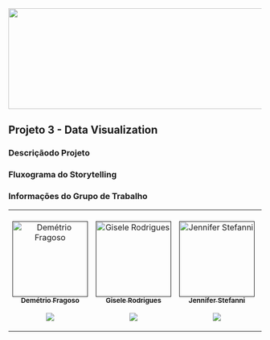 <img src="https://github.com/giselemanuel/projeto3-programa-Ifood-backend/blob/main/imagens/NBA.png" data-canonical-src="https://gyazo.com/eb5c5741b6a9a16c692170a41a49c858.png" width="1000" height="200" />  

## Projeto 3  - Data Visualization


### Descriçãodo Projeto

### Fluxograma do Storytelling

### Informações do Grupo de Trabalho

<table>
 <td align="center"><br>
        <a href="">
            <img src="https://github.com/giselemanuel/projeto3-programa-Ifood-backend/blob/main/imagens/demetrio.jpg" width="150px;" alt="Demétrio Fragoso" style="max-width:100%;">
            <br><sub><b>Demétrio Fragoso</b></sub><br>
        <p align="center">
            </a>
            <a href="https://github.com/demetriofragoso">
                   <img src="https://img.shields.io/badge/-Github-000?style=flat-square&logo=Github&logoColor=white&link=https://github.com/demetriofragoso">
            </a>
       </p>
</td>
  <td align="center"><br>
        <a href="">
            <img src="https://github.com/giselemanuel/projeto3-programa-Ifood-backend/blob/main/imagens/giselemannuel.JPG" width="150px;" alt="Gisele Rodrigues" style="max-width:100%;">
            <br><sub><b>Gisele Rodrigues</b></sub><br>
        <p align="center">
            </a>    
            <a href="https://github.com/giselemanuel">
                   <img src="https://img.shields.io/badge/-Github-000?style=flat-square&logo=Github&logoColor=white&link=https://github.com/giselemanuel">
            </a>
       </p>
</td>
  <td align="center"><br>
        <a href="">
            <img src="https://github.com/giselemanuel/projeto3-programa-Ifood-backend/blob/main/imagens/jennifer.jpg" width="150px;" alt="Jennifer Stefanni" style="max-width:100%;">
            <br><sub><b>Jennifer Stefanni</b></sub><br>
        <p align="center">
            </a>    
            <a href="https://github.com/jenniferstefaniks">
                   <img src="https://img.shields.io/badge/-Github-000?style=flat-square&logo=Github&logoColor=white&link=https://github.com/jenniferstefaniks">
            </a>
       </p>
</td>
<td align="center"><br>
        <a href="">
            <img src="https://github.com/giselemanuel/projeto3-programa-Ifood-backend/blob/main/imagens/ludmila.png" width="150px;" alt="Ludmila Leal" style="max-width:100%;">
            <br><sub><b>Ludmila Leal</b></sub><br>
        <p align="center">
            </a>    
            <a href="https://github.com/LudmilaLeal">
                   <img src="https://img.shields.io/badge/-Github-000?style=flat-square&logo=Github&logoColor=white&link=https://github.com/LudmilaLeal">
            </a>
       </p>
</td>
<td align="center"><br>
        <a href="">
            <img src="https://github.com/giselemanuel/projeto3-programa-Ifood-backend/blob/main/imagens/luzivan.jpg" width="150px;" alt="Luzivan Lira" style="max-width:100%;">
            <br><sub><b>Luzivan Lira</b></sub><br>
        <p align="center">
            </a>    
            <a href="https://github.com/luzivan-lira">
                   <img src="https://img.shields.io/badge/-Github-000?style=flat-square&logo=Github&logoColor=white&link=https://github.com/uzivan-lira">
            </a>
       </p>
</td>
</table>
